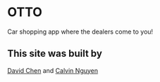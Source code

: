 # OTTO
Car shopping app where the dealers come to you!

## This site was built by
[David Chen](https://github.com/DCXan) and [Calvin Nguyen](https://github.com/cnguyen2133l)

